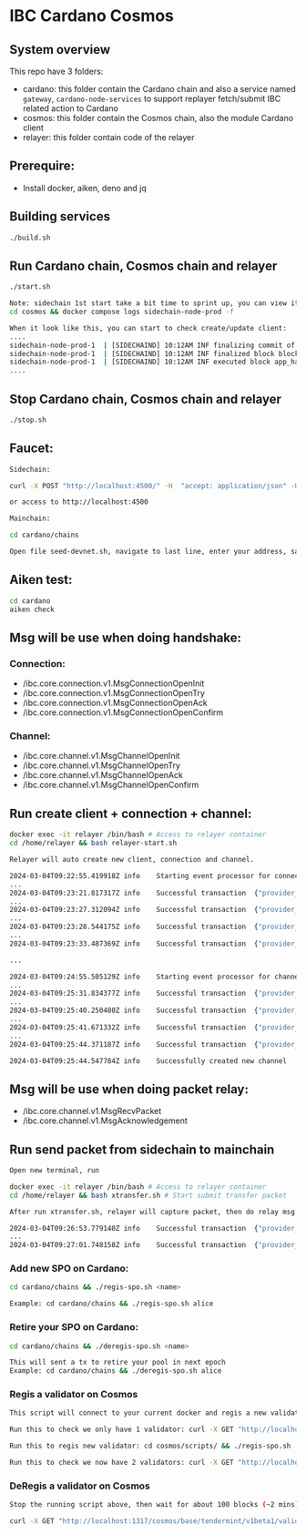 # IBC Cardano Cosmos

## System overview

This repo have 3 folders:
- cardano: this folder contain the Cardano chain and also a service named `gateway`, `cardano-node-services` to support replayer fetch/submit IBC related action to Cardano
- cosmos: this folder contain the Cosmos chain, also the module Cardano client
- relayer: this folder contain code of the relayer

## Prerequire:
- Install docker, aiken, deno and jq

## Building services

```sh
./build.sh
```

## Run Cardano chain, Cosmos chain and relayer

```sh
./start.sh

Note: sidechain 1st start take a bit time to sprint up, you can view it logs using:
cd cosmos && docker compose logs sidechain-node-prod -f

When it look like this, you can start to check create/update client:
....
sidechain-node-prod-1  | [SIDECHAIND] 10:12AM INF finalizing commit of block hash=2FA357EEC3EF7431C85861E3A331C7D1C8D6D8AEB9751BD3870E003B300F45A7 height=8 module=consensus num_txs=0 root=9FBBFCB424872B3B764B3CEAA9079955BA02DDB1E35B29B867A8D88C7600DA03
sidechain-node-prod-1  | [SIDECHAIND] 10:12AM INF finalized block block_app_hash=5EBC66EF091AEF3CB4E5BC6A31F5713162739A4127EB59AF3A47DB4BF26B3AE8 height=8 module=state num_txs_res=0 num_val_updates=0
sidechain-node-prod-1  | [SIDECHAIND] 10:12AM INF executed block app_hash=5EBC66EF091AEF3CB4E5BC6A31F5713162739A4127EB59AF3A47DB4BF26B3AE8 height=8 
....

```

## Stop Cardano chain, Cosmos chain and relayer

```sh
./stop.sh
```

## Faucet:

```sh
Sidechain:

curl -X POST "http://localhost:4500/" -H  "accept: application/json" -H  "Content-Type: application/json" -d "{  \"address\": \"cosmos1ycel53a5d9xk89q3vdr7vm839t2vwl08pl6zk6\",  \"coins\": [    \"10token\",\"10stake\"  ]}"

or access to http://localhost:4500

Mainchain:

cd cardano/chains

Open file seed-devnet.sh, navigate to last line, enter your address, save then run: ./seed-devnet.sh
```

## Aiken test:

```sh
cd cardano
aiken check
```

## Msg will be use when doing handshake:
### Connection:
 + /ibc.core.connection.v1.MsgConnectionOpenInit
 + /ibc.core.connection.v1.MsgConnectionOpenTry
 + /ibc.core.connection.v1.MsgConnectionOpenAck
 + /ibc.core.connection.v1.MsgConnectionOpenConfirm

### Channel:
 + /ibc.core.channel.v1.MsgChannelOpenInit
 + /ibc.core.channel.v1.MsgChannelOpenTry
 + /ibc.core.channel.v1.MsgChannelOpenAck
 + /ibc.core.channel.v1.MsgChannelOpenConfirm

## Run create client + connection + channel:
```sh
docker exec -it relayer /bin/bash # Access to relayer container
cd /home/relayer && bash relayer-start.sh

Relayer will auto create new client, connection and channel.

2024-03-04T09:22:55.419918Z	info	Starting event processor for connection handshake ...
...
2024-03-04T09:23:21.817317Z	info	Successful transaction	{"provider_type": "cardano", "chain_id": "cardano", "gas_used": 0, "height": 0, "msg_types": ["/ibc.core.connection.v1.MsgConnectionOpenInit"], "tx_hash": "289dde7686a8bf1343278ddac0e6412b3a114367cd085e1e4f26dd7e682e9021"}
...
2024-03-04T09:23:27.312094Z	info	Successful transaction	{"provider_type": "cosmos", "chain_id": "sidechain", "gas_used": 88187, "fees": "", "fee_payer": "cosmos1ycel53a5d9xk89q3vdr7vm839t2vwl08pl6zk6", "height": 8365, "msg_types": ["/ibc.core.connection.v1.MsgConnectionOpenTry"], "tx_hash": "1D80F50E8848C00874150A3FF1457D3BDCAFE78656DBE84B3071E504C5C5FDBA"}
...
2024-03-04T09:23:28.544175Z	info	Successful transaction	{"provider_type": "cardano", "chain_id": "cardano", "gas_used": 0, "height": 0, "msg_types": ["/ibc.core.connection.v1.MsgConnectionOpenAck"], "tx_hash": "e01b3d28888d5a2fe5d94a37b7e59bd8450a81a9b8f7be8f89cd214a545a656f"}
...
2024-03-04T09:23:33.487369Z	info	Successful transaction	{"provider_type": "cosmos", "chain_id": "sidechain", "gas_used": 48037, "fees": "", "fee_payer": "cosmos1ycel53a5d9xk89q3vdr7vm839t2vwl08pl6zk6", "height": 8371, "msg_types": ["/ibc.core.connection.v1.MsgConnectionOpenConfirm"], "tx_hash": "15B1C9AB51B5BF62844E6868F4211D49CBD8117598C03A6837A6EF1AD2612B62"}

...

2024-03-04T09:24:55.505129Z	info	Starting event processor for channel handshake ...
...
2024-03-04T09:25:31.834377Z	info	Successful transaction	{"provider_type": "cardano", "chain_id": "cardano", "gas_used": 0, "height": 0, "msg_types": ["/ibc.core.channel.v1.MsgChannelOpenInit"], "tx_hash": "c97e508b674b1ffec29ccc8b08ac2b8377c27ed872229be255a8747a1e22854a"}
...
2024-03-04T09:25:40.250480Z	info	Successful transaction	{"provider_type": "cosmos", "chain_id": "sidechain", "gas_used": 102031, "fees": "", "fee_payer": "cosmos1ycel53a5d9xk89q3vdr7vm839t2vwl08pl6zk6", "height": 8494, "msg_types": ["/ibc.core.channel.v1.MsgChannelOpenTry"], "tx_hash": "26B7A1736F6123BA3D6C8865329B52C5EE9FECDA0ABBA39597F0FB3884FE997A"}
...
2024-03-04T09:25:41.671332Z	info	Successful transaction	{"provider_type": "cardano", "chain_id": "cardano", "gas_used": 0, "height": 0, "msg_types": ["/ibc.core.channel.v1.MsgChannelOpenAck"], "tx_hash": "d43661f0c9b02873119d3a1d8d96cdc871cb4d6f3330e4fb3f7b89ec1018b889"}
...
2024-03-04T09:25:44.371187Z	info	Successful transaction	{"provider_type": "cosmos", "chain_id": "sidechain", "gas_used": 54884, "fees": "", "fee_payer": "cosmos1ycel53a5d9xk89q3vdr7vm839t2vwl08pl6zk6", "height": 8498, "msg_types": ["/ibc.core.channel.v1.MsgChannelOpenConfirm"], "tx_hash": "CDF370C1C2F29DCB7E7846F893B88EC870C881873622397C6AF4C31469CF802B"}

2024-03-04T09:25:44.547784Z	info	Successfully created new channel
```

## Msg will be use when doing packet relay:
 + /ibc.core.channel.v1.MsgRecvPacket
 + /ibc.core.channel.v1.MsgAcknowledgement

## Run send packet from sidechain to mainchain
```sh
Open new terminal, run

docker exec -it relayer /bin/bash # Access to relayer container
cd /home/relayer && bash xtransfer.sh # Start submit transfer packet

After run xtransfer.sh, relayer will capture packet, then do relay msg to Cardano, then later, call Ack to Cosmos, complete that cycle

2024-03-04T09:26:53.779140Z	info	Successful transaction	{"provider_type": "cardano", "chain_id": "cardano", "gas_used": 0, "height": 0, "msg_types": ["/ibc.core.channel.v1.MsgRecvPacket"], "tx_hash": "a35bc010a9e5e78c88469707aa10c3501bf19e51e0539b4720d70479d44fc3bc"}
...
2024-03-04T09:27:01.748158Z	info	Successful transaction	{"provider_type": "cosmos", "chain_id": "sidechain", "packet_src_channel": "channel-7", "packet_dst_channel": "channel-7", "gas_used": 55261, "fees": "", "fee_payer": "cosmos1ycel53a5d9xk89q3vdr7vm839t2vwl08pl6zk6", "height": 8573, "msg_types": ["/ibc.core.channel.v1.MsgAcknowledgement"], "tx_hash": "D162CC2356A09F09C80D616987FE4BE965FDEA7C3C93AC0F2D1D5BE4589C8A46"}

```

### Add new SPO on Cardano:
```sh
cd cardano/chains && ./regis-spo.sh <name>

Example: cd cardano/chains && ./regis-spo.sh alice
```

### Retire your SPO on Cardano:
```sh
cd cardano/chains && ./deregis-spo.sh <name>

This will sent a tx to retire your pool in next epoch
Example: cd cardano/chains && ./deregis-spo.sh alice
```

### Regis a validator on Cosmos

```sh
This script will connect to your current docker and regis a new validator

Run this to check we only have 1 validator: curl -X GET "http://localhost:1317/cosmos/base/tendermint/v1beta1/validatorsets/latest" -H  "accept: application/json"

Run this to regis new validator: cd cosmos/scripts/ && ./regis-spo.sh

Run this to check we now have 2 validators: curl -X GET "http://localhost:1317/cosmos/base/tendermint/v1beta1/validatorsets/latest" -H  "accept: application/json"

```

### DeRegis a validator on Cosmos

```sh
Stop the running script above, then wait for about 100 blocks (~2 mins), then check we only have 1 validator: 

curl -X GET "http://localhost:1317/cosmos/base/tendermint/v1beta1/validatorsets/latest" -H  "accept: application/json"

```